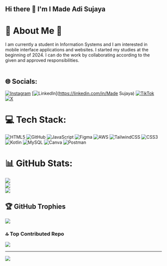 ## Hi there 👋 I'm I Made Adi Sujaya

# 💫 About Me 💫
I am currently a student in Information Systems and I am interested in mobile interface applications and websites. I started my studies at the beginning of 2024. I can do the work by collaborating according to the given and approved responsibilities. <br><br>

## 🌐 Socials:
[![Instagram](https://img.shields.io/badge/Instagram-%23E4405F.svg?logo=Instagram&logoColor=white)](https://instagram.com/Missuyya) [![LinkedIn](https://img.shields.io/badge/LinkedIn-%230077B5.svg?logo=linkedin&logoColor=white)](https://linkedin.com/in/Made Sujaya) [![TikTok](https://img.shields.io/badge/TikTok-%23000000.svg?logo=TikTok&logoColor=white)](https://tiktok.com/@misudya) [![X](https://img.shields.io/badge/X-black.svg?logo=X&logoColor=white)](https://x.com/Borbobb) 

# 💻 Tech Stack:
![HTML5](https://img.shields.io/badge/html5-%23E34F26.svg?style=for-the-badge&logo=html5&logoColor=white) ![GitHub](https://img.shields.io/badge/github-%23121011.svg?style=for-the-badge&logo=github&logoColor=white) ![JavaScript](https://img.shields.io/badge/javascript-%23323330.svg?style=for-the-badge&logo=javascript&logoColor=%23F7DF1E) ![Figma](https://img.shields.io/badge/figma-%23F24E1E.svg?style=for-the-badge&logo=figma&logoColor=white) ![AWS](https://img.shields.io/badge/AWS-%23FF9900.svg?style=for-the-badge&logo=amazon-aws&logoColor=white) ![TailwindCSS](https://img.shields.io/badge/tailwindcss-%2338B2AC.svg?style=for-the-badge&logo=tailwind-css&logoColor=white) ![CSS3](https://img.shields.io/badge/css3-%231572B6.svg?style=for-the-badge&logo=css3&logoColor=white) ![Kotlin](https://img.shields.io/badge/kotlin-%237F52FF.svg?style=for-the-badge&logo=kotlin&logoColor=white) ![MySQL](https://img.shields.io/badge/mysql-4479A1.svg?style=for-the-badge&logo=mysql&logoColor=white) ![Canva](https://img.shields.io/badge/Canva-%2300C4CC.svg?style=for-the-badge&logo=Canva&logoColor=white) ![Postman](https://img.shields.io/badge/Postman-FF6C37?style=for-the-badge&logo=postman&logoColor=white)
# 📊 GitHub Stats:
![](https://github-readme-stats.vercel.app/api?username=Missuyaa&theme=shadow_blue&hide_border=true&include_all_commits=false&count_private=false)<br/>
![](https://github-readme-streak-stats.herokuapp.com/?user=Missuyaa&theme=shadow_blue&hide_border=true)<br/>
![](https://github-readme-stats.vercel.app/api/top-langs/?username=Missuyaa&theme=shadow_blue&hide_border=true&include_all_commits=false&count_private=false&layout=compact)

## 🏆 GitHub Trophies
![](https://github-profile-trophy.vercel.app/?username=Missuyaa&theme=radical&no-frame=true&no-bg=true&margin-w=4)

### 🔝 Top Contributed Repo
![](https://github-contributor-stats.vercel.app/api?username=Missuyaa&limit=5&theme=dark&combine_all_yearly_contributions=true)

---
[![](https://visitcount.itsvg.in/api?id=Missuyaa&icon=0&color=0)](https://visitcount.itsvg.in)

<!-- Proudly created with GPRM ( https://gprm.itsvg.in ) -->
